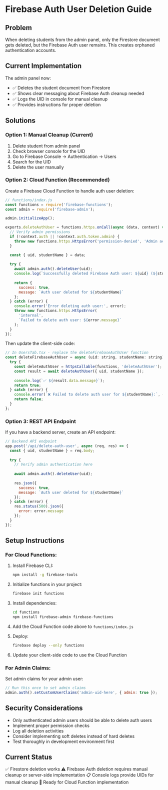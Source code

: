 # Firebase Auth User Deletion Guide

## Problem
When deleting students from the admin panel, only the Firestore document gets deleted, but the Firebase Auth user remains. This creates orphaned authentication accounts.

## Current Implementation
The admin panel now:
- ✅ Deletes the student document from Firestore
- ✅ Shows clear messaging about Firebase Auth cleanup needed
- ✅ Logs the UID in console for manual cleanup
- ✅ Provides instructions for proper deletion

## Solutions

### Option 1: Manual Cleanup (Current)
1. Delete student from admin panel
2. Check browser console for the UID
3. Go to Firebase Console → Authentication → Users  
4. Search for the UID
5. Delete the user manually

### Option 2: Cloud Function (Recommended)

Create a Firebase Cloud Function to handle auth user deletion:

```javascript
// functions/index.js
const functions = require('firebase-functions');
const admin = require('firebase-admin');

admin.initializeApp();

exports.deleteAuthUser = functions.https.onCall(async (data, context) => {
  // Verify admin permissions
  if (!context.auth || !context.auth.token.admin) {
    throw new functions.https.HttpsError('permission-denied', 'Admin access required');
  }

  const { uid, studentName } = data;
  
  try {
    await admin.auth().deleteUser(uid);
    console.log(`Successfully deleted Firebase Auth user: ${uid} (${studentName})`);
    
    return { 
      success: true, 
      message: `Auth user deleted for ${studentName}` 
    };
  } catch (error) {
    console.error('Error deleting auth user:', error);
    throw new functions.https.HttpsError(
      'internal', 
      `Failed to delete auth user: ${error.message}`
    );
  }
});
```

Then update the client-side code:

```javascript
// In UsersTab.tsx - replace the deleteFirebaseAuthUser function
const deleteFirebaseAuthUser = async (uid: string, studentName: string): Promise<boolean> => {
  try {
    const deleteAuthUser = httpsCallable(functions, 'deleteAuthUser');
    const result = await deleteAuthUser({ uid, studentName });
    
    console.log(`✅ ${result.data.message}`);
    return true;
  } catch (error) {
    console.error(`❌ Failed to delete auth user for ${studentName}:`, error);
    return false;
  }
};
```

### Option 3: REST API Endpoint

If you have a backend server, create an API endpoint:

```javascript
// Backend API endpoint
app.post('/api/delete-auth-user', async (req, res) => {
  const { uid, studentName } = req.body;
  
  try {
    // Verify admin authentication here
    
    await admin.auth().deleteUser(uid);
    
    res.json({ 
      success: true, 
      message: `Auth user deleted for ${studentName}` 
    });
  } catch (error) {
    res.status(500).json({ 
      error: error.message 
    });
  }
});
```

## Setup Instructions

### For Cloud Functions:

1. Install Firebase CLI:
   ```bash
   npm install -g firebase-tools
   ```

2. Initialize functions in your project:
   ```bash
   firebase init functions
   ```

3. Install dependencies:
   ```bash
   cd functions
   npm install firebase-admin firebase-functions
   ```

4. Add the Cloud Function code above to `functions/index.js`

5. Deploy:
   ```bash
   firebase deploy --only functions
   ```

6. Update your client-side code to use the Cloud Function

### For Admin Claims:

Set admin claims for your admin user:

```javascript
// Run this once to set admin claims
admin.auth().setCustomUserClaims('admin-uid-here', { admin: true });
```

## Security Considerations

- Only authenticated admin users should be able to delete auth users
- Implement proper permission checks
- Log all deletion activities
- Consider implementing soft deletes instead of hard deletes
- Test thoroughly in development environment first

## Current Status

✅ Firestore deletion works
⚠️ Firebase Auth deletion requires manual cleanup or server-side implementation
📋 Console logs provide UIDs for manual cleanup
🔧 Ready for Cloud Function implementation 